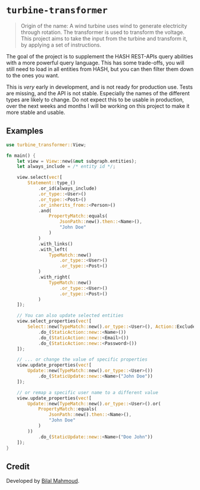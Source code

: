 # `turbine-transformer`

> Origin of the name: A wind turbine uses wind to generate electricity through rotation. The transformer is used to
> transform the voltage. This project aims to take the input from the turbine and transform it, by applying a set of
> instructions.


The goal of the project is to supplement the HASH REST-APIs query abilities with a more powerful query language. This
has some trade-offs, you will still need to load in all entities from HASH, but you can then filter them down to the
ones you want.

This is _very_ early in development, and is not ready for production use. Tests are missing, and the API is not stable.
Especially the names of the different types are likely to change. Do not expect this to be usable in production, over
the next weeks and months I will be working on this project to make it more stable and usable.

## Examples

```rust
use turbine_transformer::View;

fn main() {
    let view = View::new(&mut subgraph.entities);
    let always_include = /* entity id */;

    view.select(vec![
        Statement::type_()
            .or_id(always_include)
            .or_type::<User>()
            .or_type::<Post>()
            .or_inherits_from::<Person>()
            .and(
                PropertyMatch::equals(
                    JsonPath::new().then::<Name>(),
                    "John Doe"
                )
            )
            .with_links()
            .with_left(
                TypeMatch::new()
                    .or_type::<User>()
                    .or_type::<Post>()
            )
            .with_right(
                TypeMatch::new()
                    .or_type::<User>()
                    .or_type::<Post>()
            )
    ]);

    // You can also update selected entities
    view.select_properties(vec![
        Select::new(TypeMatch::new().or_type::<User>(), Action::Exclude)
            .do_(StaticAction::new::<Name>())
            .do_(StaticAction::new::<Email>())
            .do_(StaticAction::new::<Password>())
    ]);

    // ... or change the value of specific properties
    view.update_properties(vec![
        Update::new(TypeMatch::new().or_type::<User>())
            .do_(StaticUpdate::new::<Name>("John Doe"))
    ]);

    // or remap a specific user name to a different value
    view.update_properties(vec![
        Update::new(TypeMatch::new().or_type::<User>().or(
            PropertyMatch::equals(
                JsonPath::new().then::<Name>(),
                "John Doe"
            )
        ))
            .do_(StaticUpdate::new::<Name>("Doe John"))
    ]);
}
```

## Credit

Developed by [Bilal Mahmoud](https://github.com/indietyp).
